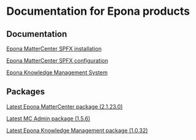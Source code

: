 <h1>Documentation for Epona products</h1>

<h2>Documentation</h2>
<a href="./EponaMC_spfx/EponaMC_installation.md">Epona MatterCenter SPFX installation</a>

<a href="./EponaMC_spfx/EponaMC_configuration.md">Epona MatterCenter SPFX configuration</a>

<a href="./KMS_spfx/readme.md">Epona Knowledge Management System</a>

<h2>Packages</h2>
<a href="./MC_pkg/2.1.23.0/readme.md" target="_blank">Latest Epona MatterCenter package (2.1.23.0)</a>

<a href="./MCAdmin_pkg/1.5.6/readme.md" target="_blank">Latest MC Admin package (1.5.6)</a>

<a href="./KMS_pkg/1.0.32/readme.md" target="_blank">Latest Epona Knowledge Management package (1.0.32)</a>